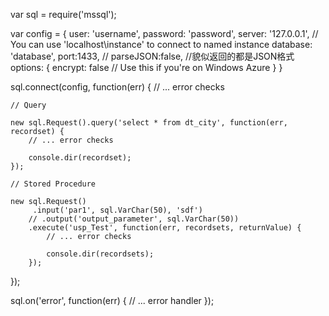 var sql = require('mssql');

var config = {
    user: 'username',
    password: 'password',
    server: '127.0.0.1', // You can use 'localhost\\instance' to connect to named instance
    database: 'database',
    port:1433,
    // parseJSON:false, //貌似返回的都是JSON格式
    options: {
        encrypt: false // Use this if you're on Windows Azure
    }
}

sql.connect(config, function(err) {
    // ... error checks

    // Query

    new sql.Request().query('select * from dt_city', function(err, recordset) {
        // ... error checks

        console.dir(recordset);
    });

    // Stored Procedure

    new sql.Request()
         .input('par1', sql.VarChar(50), 'sdf')
        // .output('output_parameter', sql.VarChar(50))
        .execute('usp_Test', function(err, recordsets, returnValue) {
            // ... error checks

            console.dir(recordsets);
        });
});

sql.on('error', function(err) {
    // ... error handler
});
